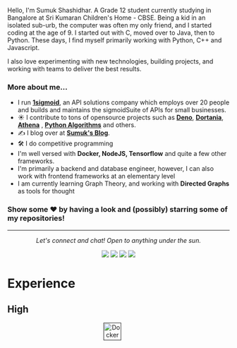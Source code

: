 

Hello, I'm Sumuk Shashidhar. A Grade 12 student currently studying in Bangalore at Sri Kumaran Children's Home - CBSE. Being a kid in an isolated sub-urb, the computer was often my only friend, and I started coding at the age of 9. I started out with C, moved over to Java, then to Python. These days, I find myself primarily working with Python, C++ and Javascript. 

I also love experimenting with new technologies, building projects, and working with teams to deliver the best results. 


### More about me...

- I run **[1sigmoid](https://1sigmoid.ml)**, an API solutions company which employs over 20 people and builds and maintains the sigmoidSuite of APIs for small businesses. 
- ☀️ I contribute to tons of opensource projects such as **[Deno](https://deno.land)**, **[Dortania](https://dortania.github.io/)**, **[Athena](https://1athena.ml)** , **[Python Algorithms](https://github.com/TheAlgorithms/Python)** and others. 
- ✍️ I blog over at **[Sumuk's Blog](https://blog.sumukshashidhar.com)**.
- 🛠 I do competitive programming
- I'm well versed with **Docker, NodeJS, Tensorflow** and quite a few other frameworks. 
- I'm primarily a backend and database engineer, however, I can also work with frontend frameworks at an elementary level
- I am currently learning Graph Theory, and working with **Directed Graphs** as tools for thought



### Show some ❤️ by having a look and (possibly) starring some of my repositories!


<hr>
<p align="center">
  <i>Let's connect and chat! Open to anything under the sun.</i>

  <p align="center">
    <a href="https://twitter.com/sumukshashidhar" alt="Twitter"><img src="https://raw.githubusercontent.com/sumukshashidhar/sumukshashidhar/master/readme/twitter-fill.svg"></a>
    <a href="https://www.linkedin.com/in/sumuks/" alt="Linkedin"><img src="https://raw.githubusercontent.com/sumukshashidhar/sumukshashidhar/master/readme/linkedin-fill.svg"></a>
    <a href="mailto:sumuk@sumukshashidhar.com" alt="Contact me"><img src="https://raw.githubusercontent.com/sumukshashidhar/sumukshashidhar/master/readme/mail-fill.svg"></a>
    <a href="https://sumukshashidhar.com" alt="My site"><img src="https://raw.githubusercontent.com/sumukshashidhar/sumukshashidhar/master/readme/external-link-line.svg"></a>
  </p>

# Experience

## High

<div align='center'>
  <a href='' target="_blank"><img src="https://www.vectorlogo.zone/logos/docker/docker-official.svg" alt="Docker" width="40" height="40"/></a>
  <a href='' target="_blank"><img src="" alt="" width="" height=""/></a>
  <a href='' target="_blank"><img src="" alt="" width="" height=""/></a>
  <a href='' target="_blank"><img src="" alt="" width="" height=""/></a>
  <a href='' target="_blank"><img src="" alt="" width="" height=""/></a>
  <a href='' target="_blank"><img src="" alt="" width="" height=""/></a>
  <a href='' target="_blank"><img src="" alt="" width="" height=""/></a>
  <a href='' target="_blank"><img src="" alt="" width="" height=""/></a>

